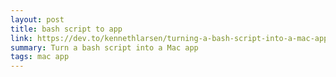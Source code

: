 ```yaml
---
layout: post
title: bash script to app
link: https://dev.to/kennethlarsen/turning-a-bash-script-into-a-mac-app-217c
summary: Turn a bash script into a Mac app
tags: mac app
---
```

